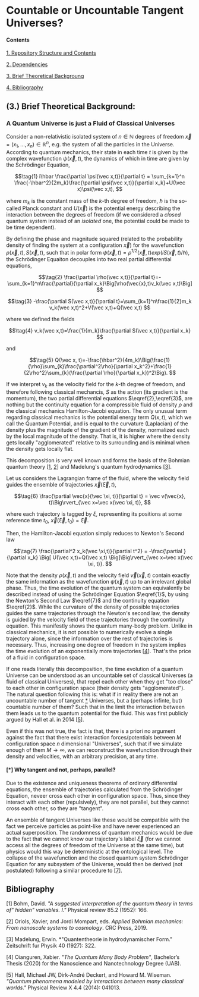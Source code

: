 # Countable or Uncountable Tangent Universes?
#### Contents
[1. Repository Structure and Contents](#B)

[2. Dependencies](#C)

[3. Brief Theoretical Backgroung](#A)

[4. Bibliography](#D)


##  <a id="A">(3.)</a> Brief Theoretical Background:
### A Quantum Universe is just a Fluid of Classical Universes

Consider a non-relativistic isolated system of $n\in\mathbb{N}$ degrees of freedom $\vec x=(x_1,...,x_n)\in\mathbb{R}^n$, e.g. the system of all the particles in the Universe. According to quantum mechanics, their state in each time $t$ is given by the complex wavefunction $\psi(\vec x,t)$, the dynamics of which in time are given by the Schrödinger Equation, 

$$\tag{1}
i\hbar \frac{\partial \psi(\vec x,t)}{\partial t} = \sum_{k=1}^n \frac{-\hbar^2}{2m_k}\frac{\partial \psi(\vec x,t)}{\partial x_k}+U(\vec x)\psi(\vec x,t),
$$

where $m_k$ is the constant mass of the $k$-th degree of freedom, $\hbar$ is the so-called Planck constant and $U(\vec x)$ is the potential energy describing the interaction between the degrees of freedom (if we considered a *closed* quantum system instead of an *isolated* one, the potential could be made to be time dependent).

By defining the phase and magnitude squared (related to the probability density of finding the system at a configuration $\vec x$) for the wavefunction $\rho(\vec x,t),S(\vec x,t)$, such that in polar form $\psi(\vec x,t)=\rho^{1/2}(\vec x,t)exp(iS(\vec x,t)/\hbar)$, the Schrödinger Equaiton decouples into two real partial differential equations,

$$\tag{2}
\frac{\partial \rho(\vec x,t)}{\partial t}=-\sum_{k=1}^n\frac{\partial}{\partial x_k}\Big[\rho(\vec{x},t)v_k(\vec x,t)\Big]
$$

$$\tag{3}
-\frac{\partial S(\vec x,t)}{\partial t}=\sum_{k=1}^n\frac{1}{2}m_k v_k(\vec x,t)^2+V(\vec x,t)+Q(\vec x,t)
$$

where we defined the fields

$$\tag{4}
v_k(\vec x,t)=\frac{1}{m_k}\frac{\partial S(\vec x,t)}{\partial x_k}
$$

and

$$\tag{5}
Q(\vec x, t)=-\frac{\hbar^2}{4m_k}\Big(\frac{1}{\rho}\sum_{k}\frac{\partial^2\rho}{\partial x_k^2}+\frac{1}{2\rho^2}\sum_{k}(\frac{\partial \rho}{\partial x_k})^2\Big).
$$

If we interpret $v_k$ as the velocity field for the $k$-th degree of freedom, and therefore following classical mechancis, $S$ as the action (its gradient is the momentum), the two partial differential equations $\eqref{2},\eqref{3}$, are nothing but the continuity equation for a compressible fluid of density $\rho$ and the classical mechanics Hamilton-Jacobi equation. The only unusual term regarding classical mechanics is the potential energy term $Q(x,t)$, which we call the Quantum Potential, and is equal to the curvature (Laplacian) of the density plus the magnitude of the gradient of the density, normalized each by the local magnitude of the density. That is, it is higher where the density gets locally "agglomerated" relative to its surrounding and is minimal when the density gets locally flat.

This decomposition is very well known and forms the basis of the Bohmian quantum theory [[1](#1), [2](#2)] and Madelung's quantum hydrodynamics [[3](#3)].

Let us considers the Lagrangian frame of the fluid, where the velocity field guides the ensemble of trajectories $\vec x(\vec \xi,t)$, 

$$\tag{6}
\frac{\partial \vec{x}(\vec \xi, t)}{\partial t} = \vec v(\vec{x}, t)\Big\rvert_{\vec x=\vec x(\vec \xi, t)},
$$

where each trajectory is tagged by $\xi$, representing its positions at some reference time $t_0$, $\vec x(\vec \xi, t_0)=\vec \xi$.

Then, the Hamilton-Jacobi equation simply reduces to Newton's Second law

$$\tag{7}
\frac{\partial^2 x_k(\vec \xi,t)}{\partial t^2} = -\frac{\partial }{\partial x_k} \Big[ U(\vec x,t)+Q(\vec x,t) \Big]\Big\rvert_{\vec x=\vec x(\vec \xi, t)}.
$$

Note that the density $\rho(\vec x,t)$ and the velocity field $\vec v(\vec x,t)$ contain exactly the same information as the wavefunction $\psi(\vec x,t)$ up to an irrelevant global phase. Thus, the time evolution of the quantum system can equivalently be described instead of using the Schrödinger Equation $\eqref{1}$, by using the Newton's Second Law $\eqref{7}$ and the continuity equation $\eqref{2}$. While the curvature of the density of possible trajectories guides the same trajectories through the Newton's second law, the density is guided by the velocity field of these trajectories through the continuity equation. This manifestly shows the quantum many-body problem. Unlike in classical mechanics, it is not possible to numerically evolve a single trajectory alone, since the information over the rest of trajectories is necessary. Thus, increasing one degree of freedom in the system implies the time evolution of an exponentially more trajectories [[4](#4)]. That's the price of a fluid in configuration space.

If one reads literally this decomposition, the time evolution of a quantum Universe can be understood as an uncountable set of classical Universes (a fluid of classical Universes), that repel each other when they get "too close" to each other in configuration space (their density gets "agglomerated"). The natural question following this is: what if in reality there are not an uncountable number of tangent [\*](#f) Universes, but a (perhaps infinte, but) countable number of them? Such that in the limit the interaction between them leads us to the quantum potential for the fluid. This was first publicly argued by Hall et al. in 2014 [[5](#5)].

Even if this was not true, the fact is that, there is a priori no argument against the fact that there exist interaction forces/potentials between $M$ configuration space $n$ dimensional "Universes", such that if we simulate enough of them $M\rightarrow \infty$, we can reconstruct the wavefunction through their density and velocities, with an arbitrary precision, at any time.


#### <a id="f">[*]</a> Why tangent and not, perhaps, parallel?
 Due to the existence and uniqueness theorems of ordinary differential equations, the ensemble of trajectories calculated from the Schrödinger Equation, neveer cross each other in configuration space. Thus, since they interact with each other (repulsively), they are not parallel, but they cannot cross each other, so they are "tangent". 
 
 An ensemble of tangent Universes like these would be compatible with the fact we perceive particles as point-like and have never experienced an actual superposition. The randomness of quantum mechanics would be due to the fact that we cannot know our trajectory's label $\vec \xi$ (for we cannot access all the degrees of freedom of the Universe at the same time), but physics would this way be deterministic at the ontological level. The collapse of the wavefunction and the closed quantum system Schrödinger Equation for any subsystem of the Universe, would then be derived (not postulated) following a similar procedure to [[7](#7)].


## Bibliography
<a id="r1">[1]</a> 
Bohm, David. *"A suggested interpretation of the quantum theory in terms of" hidden" variables. I."* Physical review 85.2 (1952): 166.

<a id="2">[2]</a> 
Oriols, Xavier, and Jordi Mompart, eds. *Applied Bohmian mechanics: From nanoscale systems to cosmology*. CRC Press, 2019.

<a id="3">[3]</a> 
Madelung, Erwin. *"Quantentheorie in hydrodynamischer Form." Zeitschrift fur Physik 40 (1927): 322.

<a id="4">[4]</a> 
Oianguren, Xabier. *"The Quantum Many Body Problem"*, Bachelor’s Thesis (2020) for the Nanoscience and Nanotechnology Degree (UAB).

<a id="5">[5]</a> 
Hall, Michael JW, Dirk-André Deckert, and Howard M. Wiseman. *"Quantum phenomena modeled by interactions between many classical worlds."* Physical Review X 4.4 (2014): 041013.

